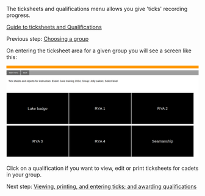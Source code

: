 The ticksheets and qualifications menu allows you give 'ticks' recording progress. 

[Guide to ticksheets and Qualifications](ticksheets_and_qualifications_guide.md)

Previous step: [Choosing a group](ticksheets_choose_group_SI_skipper_help.md)

On entering the ticksheet area for a given group you will see a screen like this:

![ticksheets_levels.png](/static/ticksheets_levels.png)

Click on a qualification if you want to view, edit or print ticksheets for cadets in your group.

Next step: [Viewing, printing, and entering ticks; and awarding qualifications](ticksheet_entry_help_SI.md)